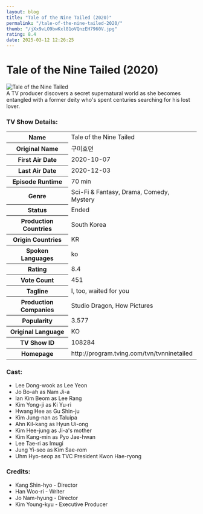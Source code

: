 ```yaml
---
layout: blog
title: "Tale of the Nine Tailed (2020)"
permalink: "/tale-of-the-nine-tailed-2020/"
thumb: "/jXx9vLO9bwKxl81oVQnzEH7960V.jpg"
rating: 8.4
date: 2025-03-12 12:26:25
---
```

<h1 class="title">Tale of the Nine Tailed (2020)</h1><div class="poster"><img src="{{ site.imglink }}/jXx9vLO9bwKxl81oVQnzEH7960V.jpg" class="img-fluid my-3" alt="Tale of the Nine Tailed"/></div><div class="plot">A TV producer discovers a secret supernatural world as she becomes entangled with a former deity who's spent centuries searching for his lost lover.</div><h3>TV Show Details:</h3><table class="table table-bordered details"><tr><th>Name</th><td>Tale of the Nine Tailed</td></tr><tr><th>Original Name</th><td>구미호뎐</td></tr><tr><th>First Air Date</th><td>2020-10-07</td></tr><tr><th>Last Air Date</th><td>2020-12-03</td></tr><tr><th>Episode Runtime</th><td>70 min</td></tr><tr><th>Genre</th><td>Sci-Fi & Fantasy, Drama, Comedy, Mystery</td></tr><tr><th>Status</th><td>Ended</td></tr><tr><th>Production Countries</th><td>South Korea</td></tr><tr><th>Origin Countries</th><td>KR</td></tr><tr><th>Spoken Languages</th><td>ko</td></tr><tr><th>Rating</th><td>8.4</td></tr><tr><th>Vote Count</th><td>451</td></tr><tr><th>Tagline</th><td>I, too, waited for you</td></tr><tr><th>Production Companies</th><td>Studio Dragon, How Pictures</td></tr><tr><th>Popularity</th><td>3.577</td></tr><tr><th>Original Language</th><td>KO</td></tr><tr><th>TV Show ID</th><td>108284</td></tr><tr><th>Homepage</th><td>http://program.tving.com/tvn/tvnninetailed</td></tr></table><h3>Cast:</h3><ul class="list-group cast"><li>Lee Dong-wook as Lee Yeon</li><li>Jo Bo-ah as Nam Ji-a</li><li>Ian Kim Beom as Lee Rang</li><li>Kim Yong-ji as Ki Yu-ri</li><li>Hwang Hee as Gu Shin-ju</li><li>Kim Jung-nan as Taluipa</li><li>Ahn Kil-kang as Hyun Ui-ong</li><li>Kim Hee-jung as Ji-a's mother</li><li>Kim Kang-min as Pyo Jae-hwan</li><li>Lee Tae-ri as Imugi</li><li>Jung Yi-seo as Kim Sae-rom</li><li>Uhm Hyo-seop as TVC President Kwon Hae-ryong</li></ul><h3>Credits:</h3><ul class="list-group crew"><li>Kang Shin-hyo - Director</li><li>Han Woo-ri - Writer</li><li>Jo Nam-hyung - Director</li><li>Kim Young-kyu - Executive Producer</li></ul>